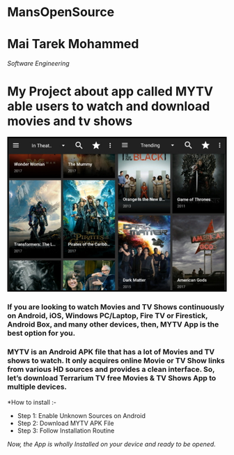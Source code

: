 # MansOpenSource
**Mai Tarek Mohammed**
 =========================
 *Software Engineering*
 
 
My Project about app called MYTV able users to watch and download movies and tv shows  
=========================

![ Free Movies & tv shows Online](project.jpg)
### If you are looking to watch Movies and TV Shows continuously on Android, iOS, Windows PC/Laptop, Fire TV or Firestick, Android Box, and many other devices, then, MYTV App is the best option for you.
### MYTV is an Android APK file that has a lot of Movies and TV shows to watch. It only acquires online Movie or TV Show links from various HD sources and provides a clean interface. So, let’s download Terrarium TV free Movies & TV Shows App to multiple devices.

*How to install :-  

* Step 1: Enable Unknown Sources on Android
* Step 2: Download MYTV APK File
* Step 3: Follow Installation Routine

*Now, the App is wholly Installed on your device and ready to be opened.*

